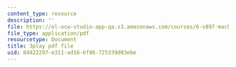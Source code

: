 ```yaml
---
content_type: resource
description: ''
file: https://ol-ocw-studio-app-qa.s3.amazonaws.com/courses/6-s897-machine-learning-for-healthcare-spring-2019/8d422297e311ad166f86725339d03ebe_VuKOW8d4KHw.pdf
file_type: application/pdf
resourcetype: Document
title: 3play pdf file
uid: 8d422297-e311-ad16-6f86-725339d03ebe
---
```

